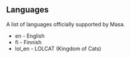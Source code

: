 ## Languages

A list of languages officially supported by Masa.

* en - English
* fi - Finnish
* lol_en - LOLCAT (Kingdom of Cats)